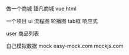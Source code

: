 做一个商城 臻凡商城
vue
html 


一个项目
  ui
  流程图
  轮播图
  tab框
  响应式


  user
  商品列表

  自己模拟数据
  mock
  easy-mock.com
  mockjs.com

  

